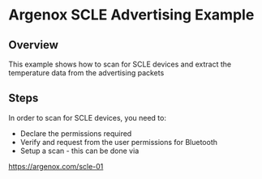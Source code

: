 # Argenox SCLE Advertising Example

## Overview
This example shows how to scan for SCLE devices
and extract the temperature data from the advertising packets


## Steps
In order to scan for SCLE devices, you need to:

* Declare the permissions required
* Verify and request from the user permissions for Bluetooth
* Setup a scan - this can be done via 


https://argenox.com/scle-01